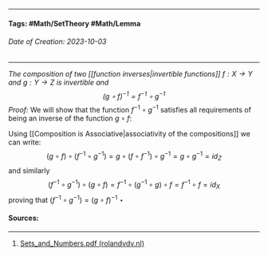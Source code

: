 __________________________________________________________________________
#### **Tags:** #Math/SetTheory #Math/Lemma 
###### *Date of Creation: 2023-10-03*
__________________________________________________________________________

*The composition of two [[function inverses|invertible functions]] $f : X \rightarrow Y$ and $g: Y \rightarrow Z$ is invertible and $$(g \circ f)^{-1} = f^{-1} \circ g^{-1}$$*
*Proof:* We will show that the function $f^{-1} \circ g^{-1}$ satisfies all requirements of being an inverse of the function $g \circ f$:

Using [[Composition is Associative|associativity of the compositions]] we can write: $$(g \circ f) \circ (f^{-1} \circ g^{-1}) = g \circ (f \circ f^{-1}) \circ g^{-1} = g \circ g^{-1} = id_Z$$
and similarly $$(f^{-1} \circ g^{-1}) \circ (g \circ f) = f^{-1} \circ (g^{-1} \circ g) \circ f = f^{-1} \circ f = id_X$$
proving that $(f^{-1} \circ g^{-1}) = (g \circ f)^{-1}$ $\star$
#### Sources:
__________________________________________________________________________
1. [Sets_and_Numbers.pdf (rolandvdv.nl)](https://www.rolandvdv.nl/Sets_and_Numbers.pdf)